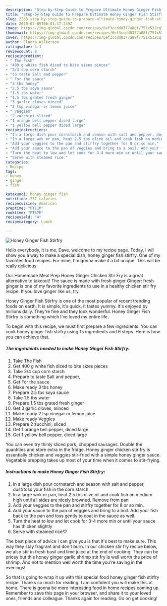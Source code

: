 ```yaml
---
description: "Step-by-Step Guide to Prepare Ultimate Honey Ginger Fish Stirfry"
title: "Step-by-Step Guide to Prepare Ultimate Honey Ginger Fish Stirfry"
slug: 2233-step-by-step-guide-to-prepare-ultimate-honey-ginger-fish-stirfry
date: 2020-07-09T06:01:17.249Z
image: https://img-global.cpcdn.com/recipes/6ef3ccdd0377a88f/751x532cq70/honey-ginger-fish-stirfry-recipe-main-photo.jpg
thumbnail: https://img-global.cpcdn.com/recipes/6ef3ccdd0377a88f/751x532cq70/honey-ginger-fish-stirfry-recipe-main-photo.jpg
cover: https://img-global.cpcdn.com/recipes/6ef3ccdd0377a88f/751x532cq70/honey-ginger-fish-stirfry-recipe-main-photo.jpg
author: Elnora Wilkerson
ratingvalue: 4.1
reviewcount: 8
recipeingredient:
- " The Fish"
- "400 g white fish diced to bite sizes pieces"
- "3/4 cup corn starch"
- "to taste Salt and pepper"
- " For the sauce"
- "3 tbs honey"
- "2.5 tbs soya sauce"
- "1.5 tbs water"
- "1.5 tbs grated fresh ginger"
- "3 garlic cloves minced"
- "2 tsp vinegar or lemon juice"
- " Veggies"
- "2 zucchini sliced"
- "1 orange bell pepper diced large"
- "1 yellow bell pepper diced large"
recipeinstructions:
- "In a large dish pour cornstarch and season with salt and pepper, dust/toss your fish in the corn starch"
- "In a large wok or pan, heat 2.5 tbs olive oil and cook fish on medium high until all sides are nicely browned. Remove from pan"
- "Add your veggies to the pan and stirfry together for 8 or so min."
- "Add your sauce to the pan of veggies and bring to a boil. Add your fish back to the pan and toss gently to coat in the sauce as well."
- "Turn the heat to low and let cook for 3-4 more min or until your sauce has thicken slightly"
- "Serve with steamed rice♡"
categories:
- Recipe
tags:
- honey
- ginger
- fish

katakunci: honey ginger fish 
nutrition: 257 calories
recipecuisine: American
preptime: "PT11M"
cooktime: "PT57M"
recipeyield: "4"
recipecategory: Lunch

---
```



![Honey Ginger Fish Stirfry](https://img-global.cpcdn.com/recipes/6ef3ccdd0377a88f/751x532cq70/honey-ginger-fish-stirfry-recipe-main-photo.jpg)

Hello everybody, it is me, Dave, welcome to my recipe page. Today, I will show you a way to make a special dish, honey ginger fish stirfry. One of my favorites food recipes. For mine, I'm gonna make it a bit unique. This will be really delicious.

Our Homemade Meal Prep Honey Ginger Chicken Stir Fry is a great alternative to takeout! The sauce is made with fresh ginger Ginger: fresh ginger is one of my favorite ingredients to use in a healthy chicken stir fry recipe. If you love ginger like us, try.

Honey Ginger Fish Stirfry is one of the most popular of recent trending foods on earth. It is simple, it's quick, it tastes yummy. It's enjoyed by millions daily. They're fine and they look wonderful. Honey Ginger Fish Stirfry is something which I've loved my entire life.


To begin with this recipe, we must first prepare a few ingredients. You can cook honey ginger fish stirfry using 15 ingredients and 6 steps. Here is how you can achieve that.

<!--inarticleads1-->

##### The ingredients needed to make Honey Ginger Fish Stirfry:

1. Take  The Fish
1. Get 400 g white fish diced to bite sizes pieces
1. Take 3/4 cup corn starch
1. Prepare to taste Salt and pepper,
1. Get  For the sauce
1. Make ready 3 tbs honey
1. Prepare 2.5 tbs soya sauce
1. Take 1.5 tbs water
1. Prepare 1.5 tbs grated fresh ginger
1. Get 3 garlic cloves, minced
1. Make ready 2 tsp vinegar or lemon juice
1. Make ready  Veggies
1. Prepare 2 zucchini, sliced
1. Get 1 orange bell pepper, diced large
1. Get 1 yellow bell pepper, diced large


You can even try thinly sliced pork, chopped sausages. Double the quantities and store extra in the fridge. Honey ginger chicken stir fry is essentially chicken and veggies stir-fried with a simple honey ginger sauce. Vegetable prepping takes up most of your time when it comes to stir-frying. 

<!--inarticleads2-->

##### Instructions to make Honey Ginger Fish Stirfry:

1. In a large dish pour cornstarch and season with salt and pepper, dust/toss your fish in the corn starch
1. In a large wok or pan, heat 2.5 tbs olive oil and cook fish on medium high until all sides are nicely browned. Remove from pan
1. Add your veggies to the pan and stirfry together for 8 or so min.
1. Add your sauce to the pan of veggies and bring to a boil. Add your fish back to the pan and toss gently to coat in the sauce as well.
1. Turn the heat to low and let cook for 3-4 more min or until your sauce has thicken slightly
1. Serve with steamed rice♡


The best piece of advice I can give you is that it&#39;s best to make sure. This way they stay fragrant and don&#39;t burn. In our chicken stir fry recipe below, we also stir in fresh basil and lime juice at the end of cooking. They can be pricey but this honey ginger garlic shrimp stir fry is well worth the price of shrimp. And not to mention well worth the time you&#39;re saving in the evenings! 

So that is going to wrap it up with this special food honey ginger fish stirfry recipe. Thanks so much for reading. I am confident you will make this at home. There is gonna be more interesting food in home recipes coming up. Remember to save this page in your browser, and share it to your loved ones, friends and colleague. Thanks again for reading. Go on get cooking!
